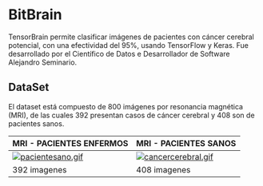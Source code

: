# BitBrain

TensorBrain permite clasificar imágenes de pacientes con cáncer cerebral potencial, con una efectividad del 95%, usando TensorFlow y Keras. Fue desarrollado por el Científico de Datos e Desarrollador de Software Alejandro Seminario.

## DataSet

El dataset está compuesto de 800 imágenes por resonancia magnética (MRI), de las cuales 392 presentan casos de cáncer cerebral y 408 son de pacientes sanos.


| MRI - PACIENTES ENFERMOS | MRI - PACIENTES SANOS |
|----------|----------|
| [![pacientesano.gif](https://i.postimg.cc/DzzTQq6P/ezgif-5-ded7e010fc.gif)](https://postimg.cc/RW2y4JjW) | [![cancercerebral.gif](https://i.postimg.cc/RVf8MjYH/ezgif-com-optimize.gif)](https://github.com/seminarioA/TensorBrain/tree/6df1896473fa60c7e2c300e40e99cabc02e2833d/dataSet) |
| 392 imagenes | 408 imagenes |
